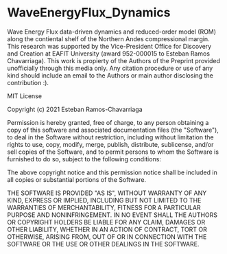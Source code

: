 # WaveEnergyFlux_Dynamics
Wave Energy Flux data-driven dynamics and reduced-order model (ROM) along the contiental shelf of the Northern Andes compressional margin. This research was supported by the Vice-President Office for Discovery and Creation at EAFIT University (award 952-000015 to Esteban Ramos Chavarriaga). 
This work is propierty of the Authors of the Preprint provided unofficially through this media only. Any citation procedure or use of any kind should include an email to the Authors or main author disclosing the contribution :).

MIT License

Copyright (c) 2021 Esteban Ramos-Chavarriaga

Permission is hereby granted, free of charge, to any person obtaining a copy
of this software and associated documentation files (the "Software"), to deal
in the Software without restriction, including without limitation the rights
to use, copy, modify, merge, publish, distribute, sublicense, and/or sell
copies of the Software, and to permit persons to whom the Software is
furnished to do so, subject to the following conditions:

The above copyright notice and this permission notice shall be included in all
copies or substantial portions of the Software.

THE SOFTWARE IS PROVIDED "AS IS", WITHOUT WARRANTY OF ANY KIND, EXPRESS OR
IMPLIED, INCLUDING BUT NOT LIMITED TO THE WARRANTIES OF MERCHANTABILITY,
FITNESS FOR A PARTICULAR PURPOSE AND NONINFRINGEMENT. IN NO EVENT SHALL THE
AUTHORS OR COPYRIGHT HOLDERS BE LIABLE FOR ANY CLAIM, DAMAGES OR OTHER
LIABILITY, WHETHER IN AN ACTION OF CONTRACT, TORT OR OTHERWISE, ARISING FROM,
OUT OF OR IN CONNECTION WITH THE SOFTWARE OR THE USE OR OTHER DEALINGS IN THE
SOFTWARE.
